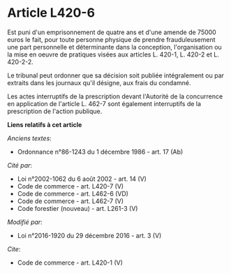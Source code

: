 # Article L420-6

Est puni d'un emprisonnement de quatre ans et d'une amende de 75000 euros le fait, pour toute personne physique de prendre
frauduleusement une part personnelle et déterminante dans la conception, l'organisation ou la mise en oeuvre de pratiques
visées aux articles L. 420-1, L. 420-2 et L. 420-2-2. 

Le tribunal peut ordonner que sa décision soit publiée intégralement ou par extraits dans les journaux qu'il désigne, aux
frais du condamné. 

Les actes interruptifs de la prescription devant l'Autorité de la concurrence en application de l'article L. 462-7 sont
également interruptifs de la prescription de l'action publique.

**Liens relatifs à cet article**

_Anciens textes_:

  - Ordonnance n°86-1243 du 1 décembre 1986 - art. 17 (Ab)

_Cité par_:

  - Loi n°2002-1062 du 6 août 2002 - art. 14 (V)
  - Code de commerce - art. L420-7 (V)
  - Code de commerce - art. L462-6 (VD)
  - Code de commerce - art. L462-7 (V)
  - Code forestier (nouveau) - art. L261-3 (V)

_Modifié par_:

  - Loi n°2016-1920 du 29 décembre 2016 - art. 3 (V)

_Cite_:

  - Code de commerce - art. L420-1 (V)

